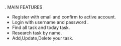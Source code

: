 . MAIN FEATURES
- Register with email and confirm to active account.
- Login with username and password .
- Find all task and today task.
- Research task by name.
- Add,Update,Delete your task.
